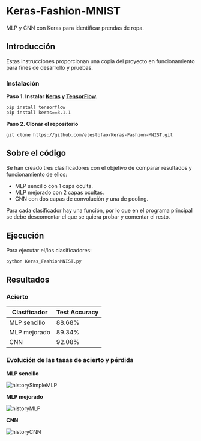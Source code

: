 # Keras-Fashion-MNIST

MLP y CNN con Keras para identificar prendas de ropa.

## Introducción

Estas instrucciones proporcionan una copia del proyecto en funcionamiento para fines de desarrollo y pruebas.

### Instalación

**Paso 1. Instalar [Keras](https://github.com/keras-team/keras) y [TensorFlow](https://github.com/tensorflow/tensorflow).**

    pip install tensorflow
    pip install keras==3.1.1

**Paso 2. Clonar el repositorio**

    git clone https://github.com/elestofao/Keras-Fashion-MNIST.git

## Sobre el código

Se han creado tres clasificadores con el objetivo de comparar resultados y funcionamiento de ellos:

- MLP sencillo con 1 capa oculta.
- MLP mejorado con 2 capas ocultas.
- CNN con dos capas de convolución y una de pooling.

Para cada clasificador hay una función, por lo que en el programa principal se debe descomentar el que se quiera probar y comentar el resto.

## Ejecución

Para ejecutar el/los clasificadores:

    python Keras_FashionMNIST.py

## Resultados
### Acierto

| Clasificador | Test Accuracy |
| --- | --- |
| MLP sencillo | 88.68% |
| MLP mejorado | 89.34% |
| CNN | 92.08% |

### Evolución de las tasas de acierto y pérdida
**MLP sencillo**

![historySimpleMLP](https://github.com/elestofao/Keras-Fashion-MNIST/assets/149679202/35586e11-ec78-4eba-b99a-51e40b5633e3)


**MLP mejorado**

![historyMLP](https://github.com/elestofao/Keras-Fashion-MNIST/assets/149679202/b92d6551-cf54-4c2a-abe1-97b9663c42d4)


**CNN**

![historyCNN](https://github.com/elestofao/Keras-Fashion-MNIST/assets/149679202/5b5f8320-768b-4eb2-8d8a-ef9bdf90e353)



